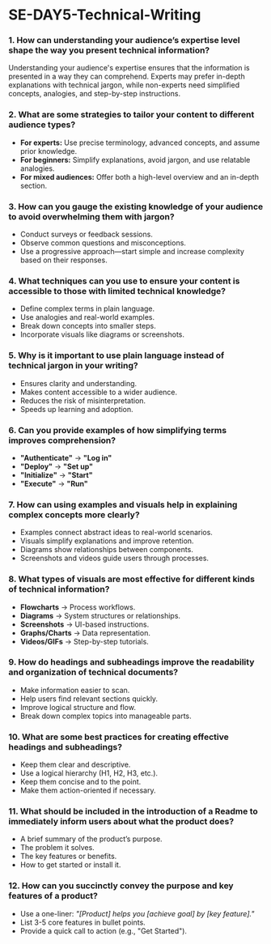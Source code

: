 # SE-DAY5-Technical-Writing
### 1. How can understanding your audience’s expertise level shape the way you present technical information?  
Understanding your audience's expertise ensures that the information is presented in a way they can comprehend. Experts may prefer in-depth explanations with technical jargon, while non-experts need simplified concepts, analogies, and step-by-step instructions.  

### 2. What are some strategies to tailor your content to different audience types?  
- **For experts:** Use precise terminology, advanced concepts, and assume prior knowledge.  
- **For beginners:** Simplify explanations, avoid jargon, and use relatable analogies.  
- **For mixed audiences:** Offer both a high-level overview and an in-depth section.  

### 3. How can you gauge the existing knowledge of your audience to avoid overwhelming them with jargon?  
- Conduct surveys or feedback sessions.  
- Observe common questions and misconceptions.  
- Use a progressive approach—start simple and increase complexity based on their responses.  

### 4. What techniques can you use to ensure your content is accessible to those with limited technical knowledge?  
- Define complex terms in plain language.  
- Use analogies and real-world examples.  
- Break down concepts into smaller steps.  
- Incorporate visuals like diagrams or screenshots.  

### 5. Why is it important to use plain language instead of technical jargon in your writing?  
- Ensures clarity and understanding.  
- Makes content accessible to a wider audience.  
- Reduces the risk of misinterpretation.  
- Speeds up learning and adoption.  

### 6. Can you provide examples of how simplifying terms improves comprehension?  
- **"Authenticate"** → **"Log in"**  
- **"Deploy"** → **"Set up"**  
- **"Initialize"** → **"Start"**  
- **"Execute"** → **"Run"**  

### 7. How can using examples and visuals help in explaining complex concepts more clearly?  
- Examples connect abstract ideas to real-world scenarios.  
- Visuals simplify explanations and improve retention.  
- Diagrams show relationships between components.  
- Screenshots and videos guide users through processes.  

### 8. What types of visuals are most effective for different kinds of technical information?  
- **Flowcharts** → Process workflows.  
- **Diagrams** → System structures or relationships.  
- **Screenshots** → UI-based instructions.  
- **Graphs/Charts** → Data representation.  
- **Videos/GIFs** → Step-by-step tutorials.  

### 9. How do headings and subheadings improve the readability and organization of technical documents?  
- Make information easier to scan.  
- Help users find relevant sections quickly.  
- Improve logical structure and flow.  
- Break down complex topics into manageable parts.  

### 10. What are some best practices for creating effective headings and subheadings?  
- Keep them clear and descriptive.  
- Use a logical hierarchy (H1, H2, H3, etc.).  
- Keep them concise and to the point.  
- Make them action-oriented if necessary.  

### 11. What should be included in the introduction of a Readme to immediately inform users about what the product does?  
- A brief summary of the product’s purpose.  
- The problem it solves.  
- The key features or benefits.  
- How to get started or install it.  

### 12. How can you succinctly convey the purpose and key features of a product?  
- Use a one-liner: *"[Product] helps you [achieve goal] by [key feature]."*  
- List 3-5 core features in bullet points.  
- Provide a quick call to action (e.g., "Get Started").
